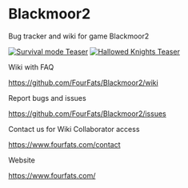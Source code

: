 # Blackmoor2
Bug tracker and wiki for game Blackmoor2

[![Survival mode Teaser](https://img.youtube.com/vi/Pqau-_1Rx4Q/0.jpg)](https://www.youtube.com/watch?v=Pqau-_1Rx4Q)
[![Hallowed Knights Teaser](https://img.youtube.com/vi/gOArlBExl0I/0.jpg)](https://www.youtube.com/watch?v=gOArlBExl0I)

Wiki with FAQ

https://github.com/FourFats/Blackmoor2/wiki

Report bugs and issues

https://github.com/FourFats/Blackmoor2/issues

Contact us for Wiki Collaborator access

https://www.fourfats.com/contact

Website

https://www.fourfats.com/
